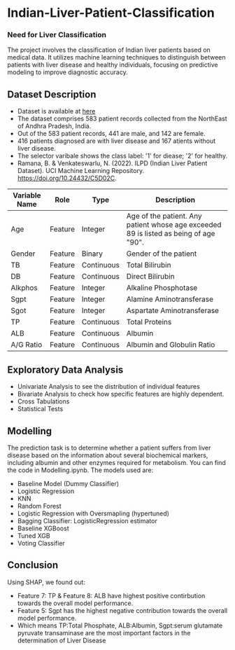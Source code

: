 # Indian-Liver-Patient-Classification

### Need for Liver Classification

The project involves the classification of Indian liver patients based on medical data. It utilizes machine learning techniques to distinguish between patients with liver disease and healthy individuals, focusing on predictive modeling to improve diagnostic accuracy.


## Dataset Description

- Dataset is available at [here](https://archive.ics.uci.edu/dataset/225/ilpd+indian+liver+patient+dataset)
- The dataset comprises 583 patient records collected from the NorthEast of Andhra Pradesh, India.
- Out of the 583 patient records, 441 are male, and 142 are female.
- 416 patients diagnosed are with liver disease and 167 atients without liver disease.
- The selector varibale shows the class label: '1' for diease; '2' for healthy.
- Ramana, B. & Venkateswarlu, N. (2022). ILPD (Indian Liver Patient Dataset). UCI Machine Learning Repository. https://doi.org/10.24432/C5D02C.
  
| Variable Name | Role    | Type      | Description                                             |
|---------------|---------|-----------|---------------------------------------------------------|
| Age           | Feature | Integer   | Age of the patient. Any patient whose age exceeded 89 is listed as being of age "90". |
| Gender        | Feature | Binary    | Gender of the patient                                   |
| TB            | Feature | Continuous| Total Bilirubin                                         |
| DB            | Feature | Continuous| Direct Bilirubin                                        |
| Alkphos       | Feature | Integer   | Alkaline Phosphotase                                    |
| Sgpt          | Feature | Integer   | Alamine Aminotransferase                                |
| Sgot          | Feature | Integer   | Aspartate Aminotransferase                              |
| TP            | Feature | Continuous| Total Proteins                                          |
| ALB           | Feature | Continuous| Albumin                                                 |
| A/G Ratio     | Feature | Continuous| Albumin and Globulin Ratio                              |




## Exploratory Data Analysis
- Univariate Analysis to see the distribution of individual features
- Bivariate Analysis to check how specific features are highly dependent.
- Cross Tabulations
- Statistical Tests



## Modelling

The prediction task is to determine whether a patient suffers from liver disease based on the information about several biochemical markers, including albumin and other enzymes required for metabolism.
You can find the code in Modelling.ipynb. The models used are:

- Baseline Model (Dummy Classifier)
- Logistic Regression
- KNN
- Random Forest
- Logistic Regression with Oversmapling (hypertuned)
- Bagging Classifier: LogisticRegression estimator
- Baseline XGBoost
- Tuned XGB
- Voting Classifier

## Conclusion

Using SHAP, we found out: 
- Feature 7: TP & Feature 8: ALB have highest positive contirbution towards the overall model performance. 
- Feature 5: Sgpt has the highest negative contribution towards the overall model performance.
- Which means TP:Total Phosphate, ALB:Albumin, Sgpt:serum glutamate pyruvate transaminase are the most important factors in the determination of Liver Disease
